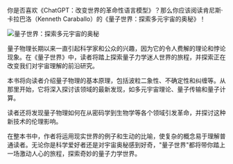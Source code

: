 你是否喜欢《ChatGPT：改变世界的革命性语言模型》？那么你应该阅读肯尼斯·卡拉巴洛（Kenneth Caraballo）的《量子世界：探索多元宇宙的奥秘》！

![量子世界：探索多元宇宙的奥秘](../Images/image-WCVS4Y1M.jpg)

量子物理长期以来一直引起科学家和公众的兴趣，因为它的令人费解的理论和悖论现象。在《量子世界》中，读者将踏上探索量子力学迷人世界的旅程，并探索正在改变我们对宇宙理解的前沿研究。

本书将向读者介绍量子物理的基本原理，包括波粒二象性、不确定性和纠缠等。从那里开始，它将深入探讨该领域的最新发现，如多元宇宙理论、量子传输和量子计算。

读者还将发现量子物理如何在从密码学到生物学等各个领域引发革命，并探讨这种新技术的伦理影响。

在整本书中，作者将运用现实世界的例子和生动的比喻，使复杂的概念易于理解普通读者。无论你是科学爱好者还是对宇宙奥秘感到好奇，"量子世界"都将带你踏上一场激动人心的旅程，探索奇妙的量子力学世界。

